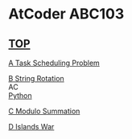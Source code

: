 # AtCoder ABC103  

## [TOP](https://atcoder.jp/contests/abc103)  

[A Task Scheduling Problem](https://atcoder.jp/contests/abc103/tasks/abc103_a)   

[](https://atcoder.jp/contests/abc103/submissions/)  

[B String Rotation](https://atcoder.jp/contests/abc103/tasks/abc103_b)   
AC  
[Python](https://atcoder.jp/contests/abc103/submissions/15710536)  

[C Modulo Summation](https://atcoder.jp/contests/abc103/tasks/abc103_c)   

[](https://atcoder.jp/contests/abc103/submissions/)  

[D Islands War](https://atcoder.jp/contests/abc103/tasks/abc103_d)   

[](https://atcoder.jp/contests/abc103/submissions/)  

